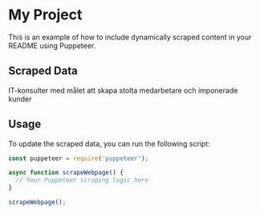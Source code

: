 # My Project

This is an example of how to include dynamically scraped content in your README using Puppeteer.

## Scraped Data

<!-- START_SCRAPED_MARKDOWN_SECTION -->

IT-konsulter med målet att skapa stolta medarbetare och imponerade kunder

<!-- END_SCRAPED_MARKDOWN_SECTION -->

## Usage

To update the scraped data, you can run the following script:

```javascript
const puppeteer = require('puppeteer');

async function scrapeWebpage() {
  // Your Puppeteer scraping logic here
}

scrapeWebpage();